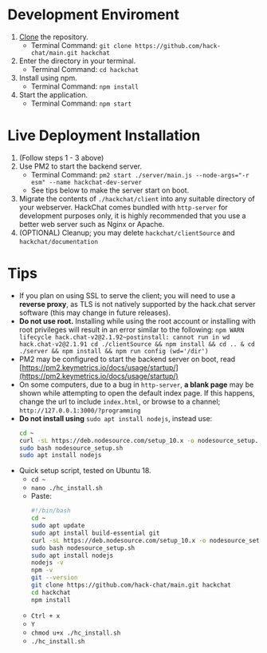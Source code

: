 # Development Enviroment

1. [Clone](https://help.github.com/articles/cloning-a-repository/) the repository.
    * Terminal Command: `git clone https://github.com/hack-chat/main.git hackchat`
1. Enter the directory in your terminal.
    * Terminal Command: `cd hackchat`
1. Install using npm. 
    * Terminal Command: `npm install`
1. Start the application. 
    * Terminal Command: `npm start`

# Live Deployment Installation

1. (Follow steps 1 - 3 above)
1. Use PM2 to start the backend server.
    * Terminal Command: `pm2 start ./server/main.js --node-args="-r esm" --name hackchat-dev-server`
    * See tips below to make the server start on boot.
1. Migrate the contents of `./hackchat/client` into any suitable directory of your webserver. HackChat comes bundled with `http-server` for development purposes only, it is highly recommended that you use a better web server such as Nginx or Apache.
1. (OPTIONAL) Cleanup; you may delete `hackchat/clientSource` and `hackchat/documentation`

# Tips

* If you plan on using SSL to serve the client; you will need to use a **reverse proxy**, as TLS is not natively supported by the hack.chat server software (this may change in future releases).
* **Do not use root.** Installing while using the root account or installing with root privileges will result in an error similar to the following:
`npm WARN lifecycle hack.chat-v2@2.1.92~postinstall: cannot run in wd hack.chat-v2@2.1.91 cd ./clientSource && npm install && cd .. & cd ./server && npm install && npm run config (wd='/dir')`
* PM2 may be configured to start the backend server on boot, read [https://pm2.keymetrics.io/docs/usage/startup/](https://pm2.keymetrics.io/docs/usage/startup/)
* On some computers, due to a bug in `http-server`, **a blank page** may be shown while attempting to open the default index page. If this happens, change the url to include `index.html`, or browse to a channel; `http://127.0.0.1:3000/?programming`
* **Do not install using** `sudo apt install nodejs`, instead use:
   ```bash
   cd ~
   curl -sL https://deb.nodesource.com/setup_10.x -o nodesource_setup.sh
   sudo bash nodesource_setup.sh
   sudo apt install nodejs
   ```
* Quick setup script, tested on Ubuntu 18. 
  * `cd ~`
  * `nano ./hc_install.sh`
  * Paste:
    ```bash
    #!/bin/bash
    cd ~
    sudo apt update
    sudo apt install build-essential git
    curl -sL https://deb.nodesource.com/setup_10.x -o nodesource_setup.sh
    sudo bash nodesource_setup.sh
    sudo apt install nodejs
    nodejs -v
    npm -v
    git --version
    git clone https://github.com/hack-chat/main.git hackchat
    cd hackchat
    npm install
    ```
  * `Ctrl + x`
  * `Y`
  * `chmod u+x ./hc_install.sh`
  * `./hc_install.sh`